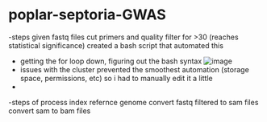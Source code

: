 # poplar-septoria-GWAS

-steps
given fastq files
cut primers and quality filter for >30 (reaches statistical significance)
created a bash script that automated this
  - getting the for loop down, figuring out the bash syntax
  ![image](https://user-images.githubusercontent.com/108294550/177845983-29d04dbd-342d-4623-b289-60dc40128289.png)
  - issues with the cluster prevented the smoothest automation (storage space, permissions, etc) so i had to manually edit it a little
  - 

-steps of process
index refernce genome
convert fastq filtered to sam files
convert sam to bam files	



